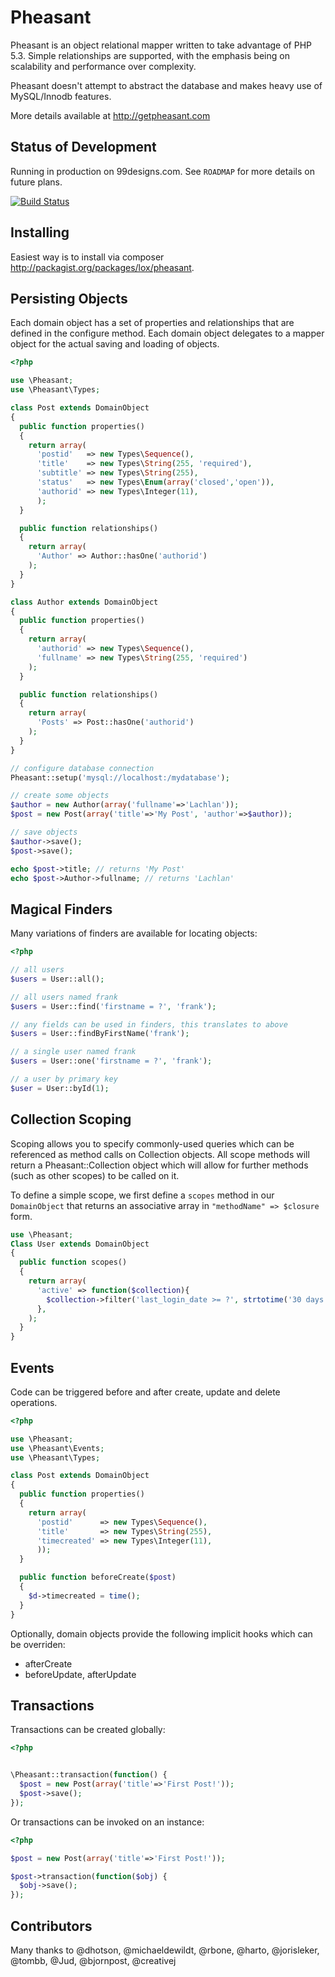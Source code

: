 Pheasant
=======================================

Pheasant is an object relational mapper written to take advantage of PHP 5.3. Simple relationships
are supported, with the emphasis being on scalability and performance over complexity.

Pheasant doesn't attempt to abstract the database and makes heavy use of
MySQL/Innodb features.

More details available at http://getpheasant.com

Status of Development
---------------------------------

Running in production on 99designs.com. See `ROADMAP` for more details on future plans.

[![Build Status](https://travis-ci.org/lox/pheasant.png)](https://travis-ci.org/lox/pheasant)

Installing
---------------------------------

Easiest way is to install via composer http://packagist.org/packages/lox/pheasant.

Persisting Objects
---------------------------------

Each domain object has a set of properties and relationships that are defined in the
configure method. Each domain object delegates to a mapper object for the actual saving
and loading of objects.

```php
<?php

use \Pheasant;
use \Pheasant\Types;

class Post extends DomainObject
{
  public function properties()
  {
    return array(
      'postid'   => new Types\Sequence(),
      'title'    => new Types\String(255, 'required'),
      'subtitle' => new Types\String(255),
      'status'   => new Types\Enum(array('closed','open')),
      'authorid' => new Types\Integer(11),
      );
  }

  public function relationships()
  {
    return array(
      'Author' => Author::hasOne('authorid')
    );
  }
}

class Author extends DomainObject
{
  public function properties()
  {
    return array(
      'authorid' => new Types\Sequence(),
      'fullname' => new Types\String(255, 'required')
    );
  }

  public function relationships()
  {
    return array(
      'Posts' => Post::hasOne('authorid')
    );
  }
}

// configure database connection
Pheasant::setup('mysql://localhost:/mydatabase');

// create some objects
$author = new Author(array('fullname'=>'Lachlan'));
$post = new Post(array('title'=>'My Post', 'author'=>$author));

// save objects
$author->save();
$post->save();

echo $post->title; // returns 'My Post'
echo $post->Author->fullname; // returns 'Lachlan'
```

Magical Finders
---------------------------------

Many variations of finders are available for locating objects:

```php
<?php

// all users
$users = User::all();

// all users named frank
$users = User::find('firstname = ?', 'frank');

// any fields can be used in finders, this translates to above
$users = User::findByFirstName('frank');

// a single user named frank
$users = User::one('firstname = ?', 'frank');

// a user by primary key
$user = User::byId(1);

```

Collection Scoping
------------------------------------
Scoping allows you to specify commonly-used queries which can be referenced as method calls on Collection objects. All scope methods will return a Pheasant::Collection object which will allow for further methods (such as other scopes) to be called on it.

To define a simple scope, we first define a `scopes` method in our `DomainObject` that returns an associative array in `"methodName" => $closure` form.

```php
use \Pheasant;
Class User extends DomainObject
{
  public function scopes()
  {
    return array(
      'active' => function($collection){
        $collection->filter('last_login_date >= ?', strtotime('30 days ago'));
      },
    );
  }
}
```

Events
---------------------------------

Code can be triggered before and after create, update and delete operations.

```php
<?php

use \Pheasant;
use \Pheasant\Events;
use \Pheasant\Types;

class Post extends DomainObject
{
  public function properties()
  {
    return array(
      'postid'      => new Types\Sequence(),
      'title'       => new Types\String(255),
      'timecreated' => new Types\Integer(11),
      ));
  }

  public function beforeCreate($post)
  {
    $d->timecreated = time();
  }
}
```

Optionally, domain objects provide the following implicit hooks which can be overriden:

- afterCreate
- beforeUpdate, afterUpdate

Transactions
------------------------------------

Transactions can be created globally:

```php
<?php


\Pheasant::transaction(function() {
  $post = new Post(array('title'=>'First Post!'));
  $post->save();
});

```

Or transactions can be invoked on an instance:

```php
<?php

$post = new Post(array('title'=>'First Post!'));

$post->transaction(function($obj) {
  $obj->save();
});

```

Contributors
------------

Many thanks to @dhotson, @michaeldewildt, @rbone, @harto, @jorisleker, @tombb, @Jud, @bjornpost, @creativej
